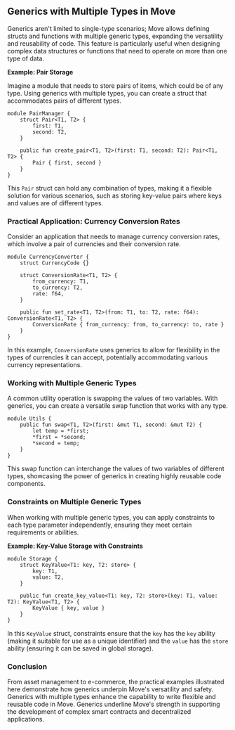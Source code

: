 ## Generics with Multiple Types in Move

Generics aren't limited to single-type scenarios; Move allows defining structs and functions with multiple generic types, expanding the versatility and reusability of code. This feature is particularly useful when designing complex data structures or functions that need to operate on more than one type of data.

**Example: Pair Storage**

Imagine a module that needs to store pairs of items, which could be of any type. Using generics with multiple types, you can create a struct that accommodates pairs of different types.

```
module PairManager {
    struct Pair<T1, T2> {
        first: T1,
        second: T2,
    }

    public fun create_pair<T1, T2>(first: T1, second: T2): Pair<T1, T2> {
        Pair { first, second }
    }
}
```

This `Pair` struct can hold any combination of types, making it a flexible solution for various scenarios, such as storing key-value pairs where keys and values are of different types.

### Practical Application: Currency Conversion Rates

Consider an application that needs to manage currency conversion rates, which involve a pair of currencies and their conversion rate.

```
module CurrencyConverter {
    struct CurrencyCode {}

    struct ConversionRate<T1, T2> {
        from_currency: T1,
        to_currency: T2,
        rate: f64,
    }

    public fun set_rate<T1, T2>(from: T1, to: T2, rate: f64): ConversionRate<T1, T2> {
        ConversionRate { from_currency: from, to_currency: to, rate }
    }
}
```

In this example, `ConversionRate` uses generics to allow for flexibility in the types of currencies it can accept, potentially accommodating various currency representations.

### Working with Multiple Generic Types

A common utility operation is swapping the values of two variables. With generics, you can create a versatile swap function that works with any type.

```
module Utils {
    public fun swap<T1, T2>(first: &mut T1, second: &mut T2) {
        let temp = *first;
        *first = *second;
        *second = temp;
    }
}
```

This swap function can interchange the values of two variables of different types, showcasing the power of generics in creating highly reusable code components.

### Constraints on Multiple Generic Types

When working with multiple generic types, you can apply constraints to each type parameter independently, ensuring they meet certain requirements or abilities.

**Example: Key-Value Storage with Constraints**

```
module Storage {
    struct KeyValue<T1: key, T2: store> {
        key: T1,
        value: T2,
    }

    public fun create_key_value<T1: key, T2: store>(key: T1, value: T2): KeyValue<T1, T2> {
        KeyValue { key, value }
    }
}
```

In this `KeyValue` struct, constraints ensure that the `key` has the `key` ability (making it suitable for use as a unique identifier) and the `value` has the `store` ability (ensuring it can be saved in global storage).

### Conclusion

From asset management to e-commerce, the practical examples illustrated here demonstrate how generics underpin Move's versatility and safety. Generics with multiple types enhance the capability to write flexible and reusable code in Move. Generics underline Move's strength in supporting the development of complex smart contracts and decentralized applications.